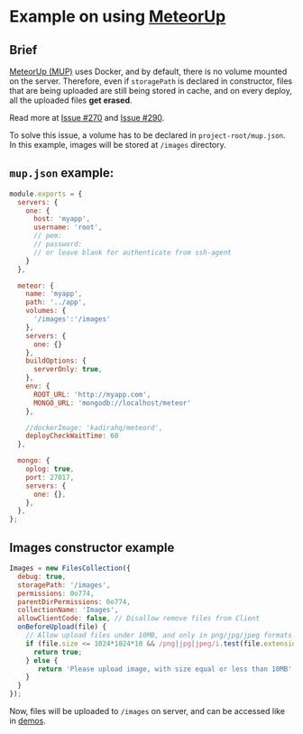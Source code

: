 # Example on using [MeteorUp](https://github.com/kadirahq/meteor-up)

## Brief

[MeteorUp (MUP)](https://github.com/kadirahq/meteor-up) uses Docker, and by default, there is no volume mounted on the server. Therefore, even if `storagePath` is declared in constructor, files that are being uploaded are still being stored in cache, and on every deploy, all the uploaded files __get erased__.

Read more at [Issue #270](https://github.com/VeliovGroup/Meteor-Files/issues/72) and [Issue #290](https://github.com/VeliovGroup/Meteor-Files/issues/290).

To solve this issue, a volume has to be declared in `project-root/mup.json`. In this example, images will be stored at `/images` directory.

## `mup.json` example:

```javascript
module.exports = {
  servers: {
    one: {
      host: 'myapp',
      username: 'root',
      // pem:
      // password:
      // or leave blank for authenticate from ssh-agent
    }
  },

  meteor: {
    name: 'myapp',
    path: '../app',
    volumes: {
      '/images':'/images'
    },
    servers: {
      one: {}
    },
    buildOptions: {
      serverOnly: true,
    },
    env: {
      ROOT_URL: 'http://myapp.com',
      MONGO_URL: 'mongodb://localhost/meteor'
    },

    //dockerImage: 'kadirahq/meteord',
    deployCheckWaitTime: 60
  },

  mongo: {
    oplog: true,
    port: 27017,
    servers: {
      one: {},
    },
  },
};
```

## Images constructor example

```javascript
Images = new FilesCollection({
  debug: true,
  storagePath: '/images',
  permissions: 0o774,
  parentDirPermissions: 0o774,
  collectionName: 'Images',
  allowClientCode: false, // Disallow remove files from Client
  onBeforeUpload(file) {
    // Allow upload files under 10MB, and only in png/jpg/jpeg formats
    if (file.size <= 1024*1024*10 && /png|jpg|jpeg/i.test(file.extension)) {
      return true;
    } else {
       return 'Please upload image, with size equal or less than 10MB';
    }
  }
});
```

Now, files will be uploaded to `/images` on server, and can be accessed like in [demos](https://github.com/VeliovGroup/Meteor-Files-Demos).
